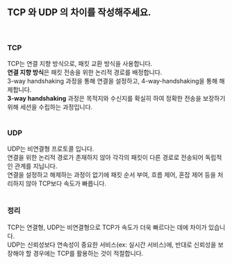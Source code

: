 ## TCP 와 UDP 의 차이를 작성해주세요.
<br/>

### TCP
  TCP는 연결 지향 방식으로, 패킷 교환 방식을 사용합니다. <br/> 
  <b>연결 지향 방식</b>은 패킷 전송을 위한 논리적 경로를 배정합니다. <br/> 
  3-way handshaking 과정을 통해 연결을 설정하고, 4-way-handshaking을 통해 해제합니다. <br/>
  <b>3-way handshaking</b> 과정은 목적지와 수신지를 확실히 하여 정확한 전송을 보장하기 위해 세션을 수립하는 과정입니다. <br/>
  <br/>

### UDP
  UDP는 비연결형 프로토콜 입니다. <br/>
  연결을 위한 논리적 경로가 존재하지 않아 각각의 패킷이 다른 경로로 전송되어 독립적인 관계를 지닙니다. <br/>
  연결을 설정하고 해제하는 과정이 없기에 패킷 순서 부여, 흐름 제어, 혼잡 제어 등을 처리하지 않아 TCP보다 속도가 빠릅니다. <br/><br/>

### 정리
  TCP는 연결형, UDP는 비연결형으로 TCP가 속도가 더욱 빠르다는 데에 차이가 있습니다. <br/>
  UDP는 신뢰성보다 연속성이 중요한 서비스(ex: 실시간 서비스)에, 
  반대로 신뢰성을 보장해야 할 경우에는 TCP를 활용하는 것이 적절합니다.
